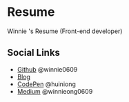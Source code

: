 # Resume
Winnie 's Resume (Front-end developer)

## Social Links
* [Github](https://github.com/Winnie0609) @winnie0609
* [Blog](https://winnie0609.github.io/) 
* [CodePen](https://codepen.io/huiniong) @huiniong
* [Medium](https://medium.com/huini) @winnieong0609
